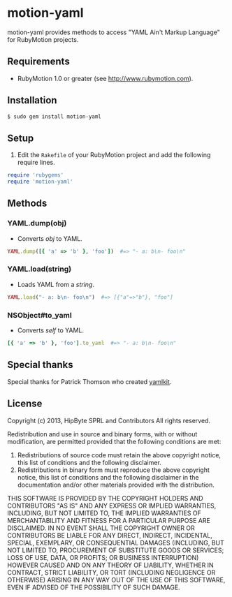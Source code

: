 # motion-yaml

motion-yaml provides methods to access "YAML Ain't Markup Language" for RubyMotion projects.

## Requirements

- RubyMotion 1.0 or greater (see http://www.rubymotion.com).

## Installation

```bash
$ sudo gem install motion-yaml
```

## Setup

1. Edit the `Rakefile` of your RubyMotion project and add the following require lines.

```ruby
require 'rubygems'
require 'motion-yaml'
```

## Methods

### YAML.dump(obj)

- Converts _obj_ to YAML.

```ruby
YAML.dump([{ 'a' => 'b' }, 'foo'])  #=> "- a: b\n- foo\n"
```

### YAML.load(string)

- Loads YAML from a _string_.

```ruby
YAML.load("- a: b\n- foo\n")  #=> [{"a"=>"b"}, "foo"]
```

### NSObject#to_yaml

- Converts _self_ to YAML.

```ruby
[{ 'a' => 'b' }, 'foo'].to_yaml  #=> "- a: b\n- foo\n"
```

## Special thanks

Special thanks for Patrick Thomson who created [yamlkit](https://github.com/patrickt/yamlkit).

## License

Copyright (c) 2013, HipByte SPRL and Contributors
All rights reserved.

Redistribution and use in source and binary forms, with or without
modification, are permitted provided that the following conditions are met:

1. Redistributions of source code must retain the above copyright notice, this
   list of conditions and the following disclaimer.
2. Redistributions in binary form must reproduce the above copyright notice,
   this list of conditions and the following disclaimer in the documentation
   and/or other materials provided with the distribution.

THIS SOFTWARE IS PROVIDED BY THE COPYRIGHT HOLDERS AND CONTRIBUTORS "AS IS" AND
ANY EXPRESS OR IMPLIED WARRANTIES, INCLUDING, BUT NOT LIMITED TO, THE IMPLIED
WARRANTIES OF MERCHANTABILITY AND FITNESS FOR A PARTICULAR PURPOSE ARE
DISCLAIMED. IN NO EVENT SHALL THE COPYRIGHT OWNER OR CONTRIBUTORS BE LIABLE FOR
ANY DIRECT, INDIRECT, INCIDENTAL, SPECIAL, EXEMPLARY, OR CONSEQUENTIAL DAMAGES
(INCLUDING, BUT NOT LIMITED TO, PROCUREMENT OF SUBSTITUTE GOODS OR SERVICES;
LOSS OF USE, DATA, OR PROFITS; OR BUSINESS INTERRUPTION) HOWEVER CAUSED AND
ON ANY THEORY OF LIABILITY, WHETHER IN CONTRACT, STRICT LIABILITY, OR TORT
(INCLUDING NEGLIGENCE OR OTHERWISE) ARISING IN ANY WAY OUT OF THE USE OF THIS
SOFTWARE, EVEN IF ADVISED OF THE POSSIBILITY OF SUCH DAMAGE.
